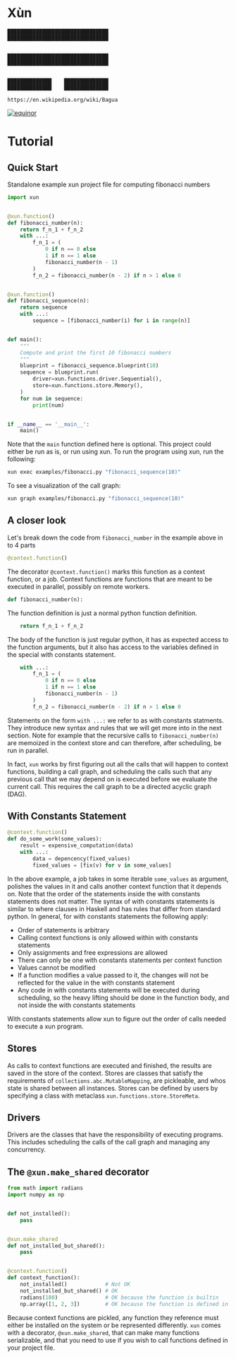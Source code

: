 # Xùn

```
████████████████████████████████
████████████████████████████████


████████████████████████████████
████████████████████████████████


██████████████    ██████████████
██████████████    ██████████████

https://en.wikipedia.org/wiki/Bagua
```

[![equinor](https://circleci.com/gh/equinor/xun.svg?style=shield)](https://app.circleci.com/pipelines/github/equinor/xun)

# Tutorial

## Quick Start

Standalone example xun project file for computing fibonacci numbers

```python
import xun


@xun.function()
def fibonacci_number(n):
    return f_n_1 + f_n_2
    with ...:
        f_n_1 = (
            0 if n == 0 else
            1 if n == 1 else
            fibonacci_number(n - 1)
        )
        f_n_2 = fibonacci_number(n - 2) if n > 1 else 0


@xun.function()
def fibonacci_sequence(n):
    return sequence
    with ...:
        sequence = [fibonacci_number(i) for i in range(n)]


def main():
    """
    Compute and print the first 10 fibonacci numbers
    """
    blueprint = fibonacci_sequence.blueprint(10)
    sequence = blueprint.run(
        driver=xun.functions.driver.Sequential(),
        store=xun.functions.store.Memory(),
    )
    for num in sequence:
        print(num)


if __name__ == '__main__':
    main()
```

Note that the `main` function defined here is optional. This project could either be run as is, or run using xun. To run the program using xun, run the following:

```bash
xun exec examples/fibonacci.py "fibonacci_sequence(10)"
```

To see a visualization of the call graph:

```bash
xun graph examples/fibonacci.py "fibonacci_sequence(10)"
```

## A closer look

Let's break down the code from `fibonacci_number` in the example above in to 4 parts

```python
@context.function()
```
The decorator `@context.function()` marks this function as a context function, or a job. Context functions are functions that are meant to be executed in parallel, possibly on remote workers.

```python
def fibonacci_number(n):
```
The function definition is just a normal python function definition.
```python
    return f_n_1 + f_n_2
```
The body of the function is just regular python, it has as expected access to the function arguments, but it also has access to the variables defined in the special with constants statement.
```python
    with ...:
        f_n_1 = (
            0 if n == 0 else
            1 if n == 1 else
            fibonacci_number(n - 1)
        )
        f_n_2 = fibonacci_number(n - 2) if n > 1 else 0
```
Statements on the form `with ...:` we refer to as with constants statments. They introduce new syntax and rules that we will get more into in the next section. Note for example that the recursive calls to `fibonacci_number(n)` are memoized in the context store and can therefore, after scheduling, be run in parallel.

In fact, `xun` works by first figuring out all the calls that will happen to context functions, building a call graph, and scheduling the calls such that any previous call that we may depend on is executed before we evaluate the current call. This requires the call graph to be a directed acyclic graph (DAG).

## With Constants Statement

```python
@context.function()
def do_some_work(some_values):
    result = expensive_computation(data)
    with ...:
        data = depencency(fixed_values)
        fixed_values = [fix(v) for v in some_values]
```

In the above example, a job takes in some iterable `some_values` as argument, polishes the values in it and calls another context function that it depends on. Note that the order of the statements inside the with constants statements does not matter. The syntax of with constants statements is similar to where clauses in Haskell and has rules that differ from standard python. In general, for with constants statements the following apply:

* Order of statements is arbitrary
* Calling context functions is only allowed within with constants statements
* Only assignments and free expressions are allowed
* There can only be one with constants statements per context function
* Values cannot be modified
* If a function modifies a value passed to it, the changes will not be reflected for the value in the with constants statement
* Any code in with constants statements will be executed during scheduling, so the heavy lifting should be done in the function body, and not inside the with constants statements

With constants statements allow xun to figure out the order of calls needed to execute a xun program.

## Stores

As calls to context functions are executed and finished, the results are saved in the store of the context. Stores are classes that satisfy the requirements of `collections.abc.MutableMapping`, are pickleable, and whos state is shared between all instances. Stores can be defined by users by specifying a class with metaclass `xun.functions.store.StoreMeta`.

## Drivers

Drivers are the classes that have the responsibility of executing programs. This includes scheduling the calls of the call graph and managing any concurrency.

## The `@xun.make_shared` decorator

```python
from math import radians
import numpy as np


def not_installed():
    pass


@xun.make_shared
def not_installed_but_shared():
    pass


@context.function()
def context_function():
    not_installed()            # Not OK
    not_installed_but_shared() # OK
    radians(180)               # OK because the function is builtin
    np.array([1, 2, 3])        # OK because the function is defined in an installed module
```

Because context functions are pickled, any function they reference must either be installed on the system or be represented differently. `xun` comes with a decorator, `@xun.make_shared`, that can make many functions serializable, and that you need to use if you wish to call functions defined in your project file.
